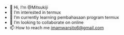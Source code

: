- 👋 Hi, I’m @Mitsukiji
- 👀 I’m interested in termux
- 🌱 I’m currently learning pembahasaan program termux
- 💞️ I’m looking to collaborate on online
- 📫 How to reach me imamwarsito6@gmail.com

<!---
Mitsukiji/Mitsukiji is a ✨ special ✨ repository because its `README.md` (this file) appears on your GitHub profile.
You can click the Preview link to take a look at your changes.
--->
